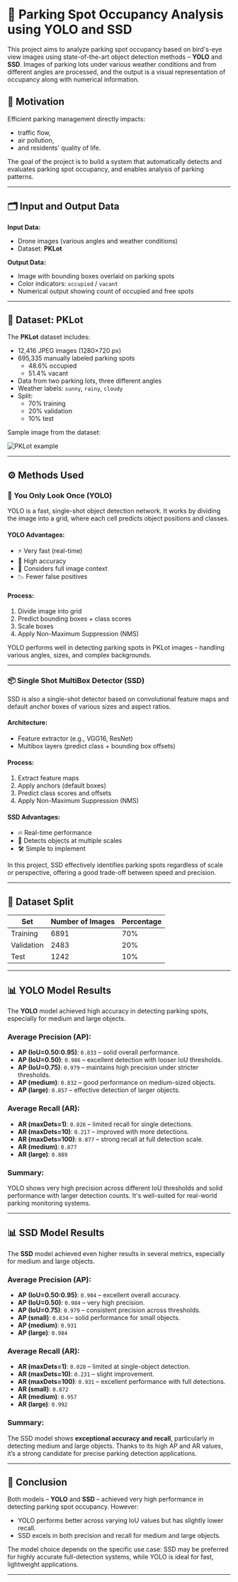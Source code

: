# 🚗 Parking Spot Occupancy Analysis using YOLO and SSD

This project aims to analyze parking spot occupancy based on bird's-eye view images using state-of-the-art object detection methods – **YOLO** and **SSD**. Images of parking lots under various weather conditions and from different angles are processed, and the output is a visual representation of occupancy along with numerical information.

## 📌 Motivation

Efficient parking management directly impacts:
- traffic flow,
- air pollution,
- and residents' quality of life.

The goal of the project is to build a system that automatically detects and evaluates parking spot occupancy, and enables analysis of parking patterns.

---

## 🗂️ Input and Output Data

**Input Data:**
- Drone images (various angles and weather conditions)
- Dataset: **PKLot**

**Output Data:**
- Image with bounding boxes overlaid on parking spots
- Color indicators: `occupied` / `vacant`
- Numerical output showing count of occupied and free spots

---

## 🧾 Dataset: PKLot

The **PKLot** dataset includes:

- 12,416 JPEG images (1280×720 px)
- 695,335 manually labeled parking spots
  - 48.6% occupied
  - 51.4% vacant
- Data from two parking lots, three different angles
- Weather labels: `sunny`, `rainy`, `cloudy`
- Split:
  - 70% training
  - 20% validation
  - 10% test

Sample image from the dataset:

![PKLot example](original.jpg)

---

## ⚙️ Methods Used

### 🧠 You Only Look Once (YOLO)

YOLO is a fast, single-shot object detection network. It works by dividing the image into a grid, where each cell predicts object positions and classes.

#### YOLO Advantages:
- ⚡ Very fast (real-time)
- 🎯 High accuracy
- 🔄 Considers full image context
- 📉 Fewer false positives

#### Process:
1. Divide image into grid
2. Predict bounding boxes + class scores
3. Scale boxes
4. Apply Non-Maximum Suppression (NMS)

YOLO performs well in detecting parking spots in PKLot images – handling various angles, sizes, and complex backgrounds.

---

### 📦 Single Shot MultiBox Detector (SSD)

SSD is also a single-shot detector based on convolutional feature maps and default anchor boxes of various sizes and aspect ratios.

#### Architecture:
- Feature extractor (e.g., VGG16, ResNet)
- Multibox layers (predict class + bounding box offsets)

#### Process:
1. Extract feature maps
2. Apply anchors (default boxes)
3. Predict class scores and offsets
4. Apply Non-Maximum Suppression (NMS)

#### SSD Advantages:
- 🔥 Real-time performance
- 🧩 Detects objects at multiple scales
- 🛠️ Simple to implement

In this project, SSD effectively identifies parking spots regardless of scale or perspective, offering a good trade-off between speed and precision.

---

## 🧪 Dataset Split

| Set         | Number of Images | Percentage |
|-------------|------------------|------------|
| Training    | 6891             | 70%        |
| Validation  | 2483             | 20%        |
| Test        | 1242             | 10%        |

---

## 📊 YOLO Model Results

The **YOLO** model achieved high accuracy in detecting parking spots, especially for medium and large objects.

### Average Precision (AP):
- **AP (IoU=0.50:0.95)**: `0.833` – solid overall performance.
- **AP (IoU=0.50)**: `0.986` – excellent detection with looser IoU thresholds.
- **AP (IoU=0.75)**: `0.979` – maintains high precision under stricter thresholds.
- **AP (medium)**: `0.832` – good performance on medium-sized objects.
- **AP (large)**: `0.857` – effective detection of larger objects.

### Average Recall (AR):
- **AR (maxDets=1)**: `0.026` – limited recall for single detections.
- **AR (maxDets=10)**: `0.217` – improved with more detections.
- **AR (maxDets=100)**: `0.877` – strong recall at full detection scale.
- **AR (medium)**: `0.877`
- **AR (large)**: `0.889`

### Summary:
YOLO shows very high precision across different IoU thresholds and solid performance with larger detection counts. It's well-suited for real-world parking monitoring systems.

---

## 📊 SSD Model Results

The **SSD** model achieved even higher results in several metrics, especially for medium and large objects.

### Average Precision (AP):
- **AP (IoU=0.50:0.95)**: `0.904` – excellent overall accuracy.
- **AP (IoU=0.50)**: `0.984` – very high precision.
- **AP (IoU=0.75)**: `0.979` – consistent precision across thresholds.
- **AP (small)**: `0.834` – solid performance for small objects.
- **AP (medium)**: `0.931`
- **AP (large)**: `0.984`

### Average Recall (AR):
- **AR (maxDets=1)**: `0.028` – limited at single-object detection.
- **AR (maxDets=10)**: `0.231` – slight improvement.
- **AR (maxDets=100)**: `0.931` – excellent performance with full detections.
- **AR (small)**: `0.872`
- **AR (medium)**: `0.957`
- **AR (large)**: `0.992`

### Summary:
The SSD model shows **exceptional accuracy and recall**, particularly in detecting medium and large objects. Thanks to its high AP and AR values, it’s a strong candidate for precise parking detection applications.

---

## 🏁 Conclusion

Both models – **YOLO** and **SSD** – achieved very high performance in detecting parking spot occupancy. However:

- YOLO performs better across varying IoU values but has slightly lower recall.
- SSD excels in both precision and recall for medium and large objects.

The model choice depends on the specific use case: SSD may be preferred for highly accurate full-detection systems, while YOLO is ideal for fast, lightweight applications.

---
